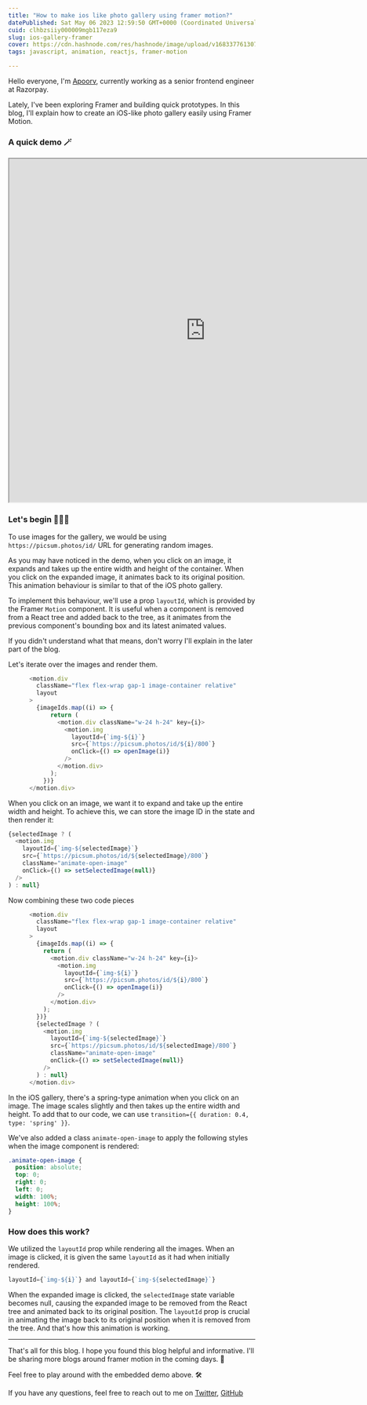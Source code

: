 ```yaml
---
title: "How to make ios like photo gallery using framer motion?"
datePublished: Sat May 06 2023 12:59:50 GMT+0000 (Coordinated Universal Time)
cuid: clhbzsiiy000009mgb117eza9
slug: ios-gallery-framer
cover: https://cdn.hashnode.com/res/hashnode/image/upload/v1683377613076/e24bac82-882e-4223-8354-306f410a8d0b.webp
tags: javascript, animation, reactjs, framer-motion

---
```


Hello everyone, I'm [Apoorv](https://twitter.com/apoorv_taneja), currently working as a senior frontend engineer at Razorpay.

Lately, I've been exploring Framer and building quick prototypes. In this blog, I'll explain how to create an iOS-like photo gallery easily using Framer Motion.

### A quick demo 🪄

<iframe src="https://stackblitz.com/edit/ios-gallery?embed=1&file=src/App.tsx&view=preview" width="800" height="700"></iframe>

### Let's begin 👨🏻‍💻

To use images for the gallery, we would be using `https://picsum.photos/id/` URL for generating random images.

As you may have noticed in the demo, when you click on an image, it expands and takes up the entire width and height of the container. When you click on the expanded image, it animates back to its original position. This animation behaviour is similar to that of the iOS photo gallery.

To implement this behaviour, we'll use a prop `layoutId`, which is provided by the Framer `Motion` component. It is useful when a component is removed from a React tree and added back to the tree, as it animates from the previous component's bounding box and its latest animated values.

If you didn't understand what that means, don't worry I'll explain in the later part of the blog.

Let's iterate over the images and render them.

```javascript
      <motion.div
        className="flex flex-wrap gap-1 image-container relative"
        layout
      >
        {imageIds.map((i) => {
            return (
              <motion.div className="w-24 h-24" key={i}>
                <motion.img
                  layoutId={`img-${i}`}
                  src={`https://picsum.photos/id/${i}/800`}
                  onClick={() => openImage(i)}
                />
              </motion.div>
            );
          })}
      </motion.div>
```

When you click on an image, we want it to expand and take up the entire width and height. To achieve this, we can store the image ID in the state and then render it:

```javascript
{selectedImage ? (
  <motion.img
    layoutId={`img-${selectedImage}`}
    src={`https://picsum.photos/id/${selectedImage}/800`}
    className="animate-open-image"
    onClick={() => setSelectedImage(null)}
  />
) : null}
```

Now combining these two code pieces

```javascript
      <motion.div
        className="flex flex-wrap gap-1 image-container relative"
        layout
      >
        {imageIds.map((i) => {
          return (
            <motion.div className="w-24 h-24" key={i}>
              <motion.img
                layoutId={`img-${i}`}
                src={`https://picsum.photos/id/${i}/800`}
                onClick={() => openImage(i)}
              />
            </motion.div>
          );
        })}
        {selectedImage ? (
          <motion.img
            layoutId={`img-${selectedImage}`}
            src={`https://picsum.photos/id/${selectedImage}/800`}
            className="animate-open-image"
            onClick={() => setSelectedImage(null)}
          />
        ) : null}
      </motion.div>
```

In the iOS gallery, there's a spring-type animation when you click on an image. The image scales slightly and then takes up the entire width and height. To add that to our code, we can use `transition={{ duration: 0.4, type: 'spring' }}`.

We've also added a class `animate-open-image` to apply the following styles when the image component is rendered:

```css
.animate-open-image {
  position: absolute;
  top: 0;
  right: 0;
  left: 0;
  width: 100%;
  height: 100%;
}
```

### How does this work?

We utilized the `layoutId` prop while rendering all the images. When an image is clicked, it is given the same `layoutId` as it had when initially rendered.

```javascript
layoutId={`img-${i}`} and layoutId={`img-${selectedImage}`}
```

When the expanded image is clicked, the `selectedImage` state variable becomes null, causing the expanded image to be removed from the React tree and animated back to its original position. The `layoutId` prop is crucial in animating the image back to its original position when it is removed from the tree. And that's how this animation is working.

---

That's all for this blog. I hope you found this blog helpful and informative. I'll be sharing more blogs around framer motion in the coming days. 🎉

Feel free to play around with the embedded demo above. 🛠

If you have any questions, feel free to reach out to me on [Twitter](https://twitter.com/apoorv_taneja), [GitHub](https://github.com/plxity)